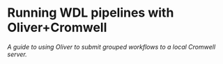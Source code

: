 <!-- 
  <<< Author notes: Header of the course >>> 
  Include a 1280×640 image, course title in sentence case, and a concise description in emphasis.
  In your repository settings: enable template repository, add your 1280×640 social image, auto delete head branches.
  Add your open source license, GitHub uses Creative Commons Attribution 4.0 International.
-->

# Running WDL pipelines with Oliver+Cromwell

_A guide to using Oliver to submit grouped workflows to a local Cromwell server._

<!-- 
  <<< Author notes: Start of the course >>> 
  Include start button, a note about Actions minutes,
  and tell the learner why they should take the course.
  Each step should be wrapped in <details>/<summary>, with an `id` set.
  The start <details> should have `open` as well.
  Do not use quotes on the <details> tag attributes.
-->

<!--

1.  Dependencies
  - Create new conda environment
  - Install Oliver with pip
  
2. Next link to RNA variant calling pipeline
  

-->

<!--step0

This walkthrough is intended for use by the Deng's Bioinformatics Lab, but should be applicable to any environment where a **local** implementation of [Cromwell](https://github.com/broadinstitute/cromwell) server has been deployed.

## Dependencies

1. This walkthrough assumes that user and/or their environment has the following:
    - Conda: A new environment is highly recommended
    - [Oliver](https://stjudecloud.github.io/oliver/): Installing via `pip` is highly recommended, regardless of conda environment.
    - Access to the Arashi server, wrapper scripts are located at `/home/cromwell-scripts/`

endstep0-->

